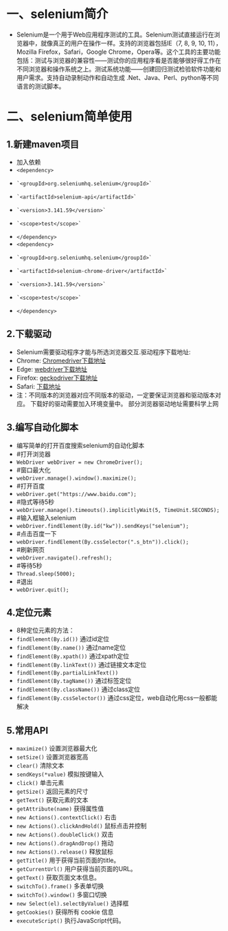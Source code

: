 # 一、selenium简介
- Selenium是一个用于Web应用程序测试的工具。Selenium测试直接运行在浏览器中，就像真正的用户在操作一样。支持的浏览器包括IE（7, 8, 9, 10, 11），Mozilla Firefox，Safari，Google Chrome，Opera等。这个工具的主要功能包括：测试与浏览器的兼容性——测试你的应用程序看是否能够很好得工作在不同浏览器和操作系统之上。测试系统功能——创建回归测试检验软件功能和用户需求。支持自动录制动作和自动生成 .Net、Java、Perl、python等不同语言的测试脚本。

# 二、selenium简单使用
## 1.新建maven项目
- 加入依赖
-  `<dependency>`
-     `<groupId>org.seleniumhq.selenium</groupId>`
-     `<artifactId>selenium-api</artifactId>`
-     `<version>3.141.59</version>`
-     `<scope>test</scope>`
-  `</dependency>`
-  `<dependency>`
-     `<groupId>org.seleniumhq.selenium</groupId>`
-     `<artifactId>selenium-chrome-driver</artifactId>`
-     `<version>3.141.59</version>`
-     `<scope>test</scope>`
-  `</dependency>`
## 2.下载驱动
- Selenium需要驱动程序才能与所选浏览器交互.驱动程序下载地址:
- Chrome:	[Chromedriver下载地址](https://sites.google.com/a/chromium.org/chromedriver/downloads)
- Edge:	[webdriver下载地址](https://developer.microsoft.com/en-us/microsoft-edge/tools/webdriver/)
- Firefox:	[geckodriver下载地址](https://github.com/mozilla/geckodriver/releases)
- Safari:	[下载地址](https://webkit.org/blog/6900/webdriver-support-in-safari-10/)
- 注：不同版本的浏览器对应不同版本的驱动，一定要保证浏览器和驱动版本对应。
      下载好的驱动需要加入环境变量中。
      部分浏览器驱动地址需要科学上网

## 3.编写自动化脚本
- 编写简单的打开百度搜索selenium的自动化脚本
-  #打开浏览器
-  `WebDriver webDriver = new ChromeDriver();`
-  #窗口最大化
-  `webDriver.manage().window().maximize();`
-  #打开百度
-  `webDriver.get("https://www.baidu.com");`
-  #隐式等待5秒
-  `webDriver.manage().timeouts().implicitlyWait(5, TimeUnit.SECONDS);`
-  #输入框输入selenium
-  `webDriver.findElement(By.id("kw")).sendKeys("selenium");`
-  #点击百度一下
-  `webDriver.findElement(By.cssSelector(".s_btn")).click();`
-  #刷新网页
-  `webDriver.navigate().refresh();`
-  #等待5秒
-  `Thread.sleep(5000);`
-  #退出
-  `webDriver.quit();`

## 4.定位元素
- 8种定位元素的方法：
- `findElement(By.id())` 通过id定位
- `findElement(By.name())` 通过name定位
- `findElement(By.xpath())`  通过xpath定位
- `findElement(By.linkText())` 通过链接文本定位
- `findElement(By.partialLinkText())`  
- `findElement(By.tagName())`  通过标签定位
- `findElement(By.className())`  通过class定位
- `findElement(By.cssSelector())`  通过css定位，web自动化用css一般都能解决

## 5.常用API
- `maximize()` 设置浏览器最大化
- `setSize()` 设置浏览器宽高
- `clear()` 清除文本
- `sendKeys(*value)` 模拟按键输入
- `click()` 单击元素
- `getSize()` 返回元素的尺寸
- `getText()` 获取元素的文本
- `getAttribute(name)` 获得属性值
- `new Actions().contextClick()` 右击
- `new Actions().clickAndHold()` 鼠标点击并控制
- `new Actions().doubleClick()` 双击
- `new Actions().dragAndDrop()` 拖动
- `new Actions().release()` 释放鼠标
- `getTitle()` 用于获得当前页面的title。
- `getCurrentUrl()` 用户获得当前页面的URL。
- `getText()` 获取页面文本信息。
- `switchTo().frame()` 多表单切换
- `switchTo().window()` 多窗口切换
- `new Select(el).selectByValue()` 选择框
- `getCookies()` 获得所有 cookie 信息
- `executeScript()` 执行JavaScript代码。
